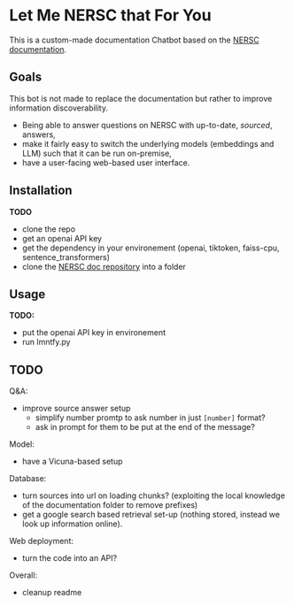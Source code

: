 # Let Me NERSC that For You

This is a custom-made documentation Chatbot based on the [NERSC documentation](https://docs.nersc.gov/).

## Goals

This bot is not made to replace the documentation but rather to improve information discoverability.

* Being able to answer questions on NERSC with up-to-date, *sourced*, answers,
* make it fairly easy to switch the underlying models (embeddings and LLM) such that it can be run on-premise,
* have a user-facing web-based user interface.

## Installation

**TODO**
- clone the repo
- get an openai API key
- get the dependency in your environement (openai, tiktoken, faiss-cpu, sentence_transformers)
- clone the [NERSC doc repository](https://gitlab.com/NERSC/nersc.gitlab.io/-/tree/main/docs) into a folder

## Usage

**TODO:**
- put the openai API key in environement
- run lmntfy.py

## TODO

Q&A:
- improve source answer setup
  - simplify number promtp to ask number in just `[number]` format?
  - ask in prompt for them to be put at the end of the message?

Model:
- have a Vicuna-based setup

Database:
- turn sources into url on loading chunks? (exploiting the local knowledge of the documentation folder to remove prefixes)
- get a google search based retrieval set-up (nothing stored, instead we look up information online).

Web deployment:
- turn the code into an API?

Overall:
- cleanup readme